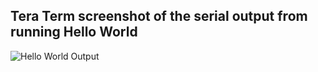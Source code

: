 ## Tera Term screenshot of the serial output from running Hello World

![Hello World Output](../../assets/hello_world_output.PNG)
